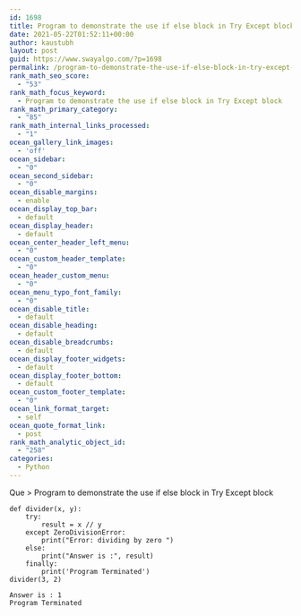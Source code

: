 ```yaml
---
id: 1698
title: Program to demonstrate the use if else block in Try Except block
date: 2021-05-22T01:52:11+00:00
author: kaustubh
layout: post
guid: https://www.swayalgo.com/?p=1698
permalink: /program-to-demonstrate-the-use-if-else-block-in-try-except-block/
rank_math_seo_score:
  - "53"
rank_math_focus_keyword:
  - Program to demonstrate the use if else block in Try Except block
rank_math_primary_category:
  - "85"
rank_math_internal_links_processed:
  - "1"
ocean_gallery_link_images:
  - 'off'
ocean_sidebar:
  - "0"
ocean_second_sidebar:
  - "0"
ocean_disable_margins:
  - enable
ocean_display_top_bar:
  - default
ocean_display_header:
  - default
ocean_center_header_left_menu:
  - "0"
ocean_custom_header_template:
  - "0"
ocean_header_custom_menu:
  - "0"
ocean_menu_typo_font_family:
  - "0"
ocean_disable_title:
  - default
ocean_disable_heading:
  - default
ocean_disable_breadcrumbs:
  - default
ocean_display_footer_widgets:
  - default
ocean_display_footer_bottom:
  - default
ocean_custom_footer_template:
  - "0"
ocean_link_format_target:
  - self
ocean_quote_format_link:
  - post
rank_math_analytic_object_id:
  - "258"
categories:
  - Python
---
```

Que > Program to demonstrate the use if else block in Try Except block

<pre class="wp-block-code"><code>def divider(x, y):
    try:
        result = x // y
    except ZeroDivisionError:
        print("Error: dividing by zero ")
    else:
        print("Answer is :", result)
    finally:
        print('Program Terminated')
divider(3, 2)</code></pre>

<pre class="wp-block-code"><code>Answer is : 1
Program Terminated</code></pre>